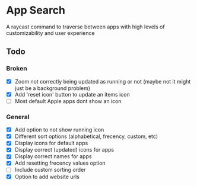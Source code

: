 # App Search

A raycast command to traverse between apps with high levels of customizability and user experience

## Todo

### Broken

- [x] Zoom not correctly being updated as running or not (maybe not it might just be a background problem)
- [x] Add 'reset icon' button to update an items icon
- [ ] Most default Apple apps dont show an icon

### General

- [x] Add option to not show running icon
- [x] Different sort options (alphabetical, frecency, custom, etc)
- [x] Display icons for default apps
- [x] Display correct (updated) icons for apps
- [x] Display correct names for apps
- [x] Add resetting frecency values option
- [ ] Include custom sorting order
- [x] Option to add website urls
